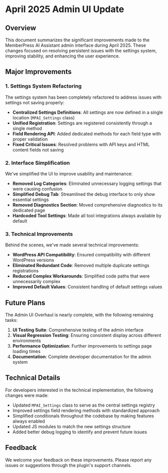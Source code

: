 # April 2025 Admin UI Update

## Overview

This document summarizes the significant improvements made to the MemberPress AI Assistant admin interface during April 2025. These changes focused on resolving persistent issues with the settings system, improving stability, and enhancing the user experience.

## Major Improvements

### 1. Settings System Refactoring

The settings system has been completely refactored to address issues with settings not saving properly:

- **Centralized Settings Definitions**: All settings are now defined in a single location (`MPAI_Settings` class)
- **Unified Registration**: Settings are registered consistently through a single method
- **Field Rendering API**: Added dedicated methods for each field type with proper validation
- **Fixed Critical Issues**: Resolved problems with API keys and HTML content fields not saving

### 2. Interface Simplification

We've simplified the UI to improve usability and maintenance:

- **Removed Log Categories**: Eliminated unnecessary logging settings that were causing confusion
- **Simplified Debug Tab**: Streamlined the debug interface to only show essential settings
- **Removed Diagnostics Section**: Moved comprehensive diagnostics to its dedicated page
- **Hardcoded Tool Settings**: Made all tool integrations always available by default

### 3. Technical Improvements

Behind the scenes, we've made several technical improvements:

- **WordPress API Compatibility**: Ensured compatibility with different WordPress versions
- **Eliminated Redundant Code**: Removed multiple duplicate settings registrations
- **Reduced Complex Workarounds**: Simplified code paths that were unnecessarily complex
- **Improved Default Values**: Consistent handling of default settings values

## Future Plans

The Admin UI Overhaul is nearly complete, with the following remaining tasks:

1. **UI Testing Suite**: Comprehensive testing of the admin interface
2. **Visual Regression Testing**: Ensuring consistent display across different environments
3. **Performance Optimization**: Further improvements to settings page loading times
4. **Documentation**: Complete developer documentation for the admin system

## Technical Details

For developers interested in the technical implementation, the following changes were made:

- Updated `MPAI_Settings` class to serve as the central settings registry
- Improved settings field rendering methods with standardized approach
- Simplified conditionals throughout the codebase by making features always enabled
- Updated JS modules to match the new settings structure
- Added better debug logging to identify and prevent future issues

## Feedback

We welcome your feedback on these improvements. Please report any issues or suggestions through the plugin's support channels.